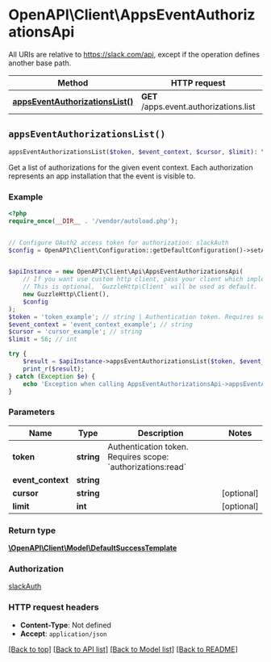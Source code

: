 # OpenAPI\Client\AppsEventAuthorizationsApi

All URIs are relative to https://slack.com/api, except if the operation defines another base path.

| Method | HTTP request | Description |
| ------------- | ------------- | ------------- |
| [**appsEventAuthorizationsList()**](AppsEventAuthorizationsApi.md#appsEventAuthorizationsList) | **GET** /apps.event.authorizations.list |  |


## `appsEventAuthorizationsList()`

```php
appsEventAuthorizationsList($token, $event_context, $cursor, $limit): \OpenAPI\Client\Model\DefaultSuccessTemplate
```



Get a list of authorizations for the given event context. Each authorization represents an app installation that the event is visible to.

### Example

```php
<?php
require_once(__DIR__ . '/vendor/autoload.php');


// Configure OAuth2 access token for authorization: slackAuth
$config = OpenAPI\Client\Configuration::getDefaultConfiguration()->setAccessToken('YOUR_ACCESS_TOKEN');


$apiInstance = new OpenAPI\Client\Api\AppsEventAuthorizationsApi(
    // If you want use custom http client, pass your client which implements `GuzzleHttp\ClientInterface`.
    // This is optional, `GuzzleHttp\Client` will be used as default.
    new GuzzleHttp\Client(),
    $config
);
$token = 'token_example'; // string | Authentication token. Requires scope: `authorizations:read`
$event_context = 'event_context_example'; // string
$cursor = 'cursor_example'; // string
$limit = 56; // int

try {
    $result = $apiInstance->appsEventAuthorizationsList($token, $event_context, $cursor, $limit);
    print_r($result);
} catch (Exception $e) {
    echo 'Exception when calling AppsEventAuthorizationsApi->appsEventAuthorizationsList: ', $e->getMessage(), PHP_EOL;
}
```

### Parameters

| Name | Type | Description  | Notes |
| ------------- | ------------- | ------------- | ------------- |
| **token** | **string**| Authentication token. Requires scope: &#x60;authorizations:read&#x60; | |
| **event_context** | **string**|  | |
| **cursor** | **string**|  | [optional] |
| **limit** | **int**|  | [optional] |

### Return type

[**\OpenAPI\Client\Model\DefaultSuccessTemplate**](../Model/DefaultSuccessTemplate.md)

### Authorization

[slackAuth](../../README.md#slackAuth)

### HTTP request headers

- **Content-Type**: Not defined
- **Accept**: `application/json`

[[Back to top]](#) [[Back to API list]](../../README.md#endpoints)
[[Back to Model list]](../../README.md#models)
[[Back to README]](../../README.md)
